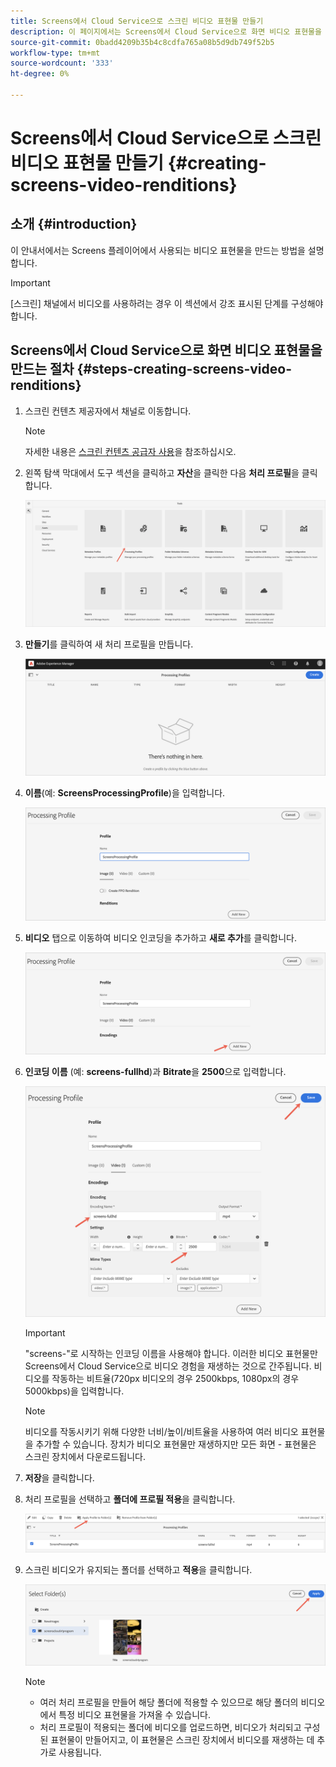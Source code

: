 ```yaml
---
title: Screens에서 Cloud Service으로 스크린 비디오 표현물 만들기
description: 이 페이지에서는 Screens에서 Cloud Service으로 화면 비디오 표현물을 만드는 방법을 설명합니다.
source-git-commit: 0badd4209b35b4c8cdfa765a08b5d9db749f52b5
workflow-type: tm+mt
source-wordcount: '333'
ht-degree: 0%

---
```



# Screens에서 Cloud Service으로 스크린 비디오 표현물 만들기 {#creating-screens-video-renditions}

## 소개 {#introduction}

이 안내서에서는 Screens 플레이어에서 사용되는 비디오 표현물을 만드는 방법을 설명합니다.

>[!IMPORTANT]
>[스크린] 채널에서 비디오를 사용하려는 경우 이 섹션에서 강조 표시된 단계를 구성해야 합니다.

## Screens에서 Cloud Service으로 화면 비디오 표현물을 만드는 절차 {#steps-creating-screens-video-renditions}

1. 스크린 컨텐츠 제공자에서 채널로 이동합니다.

   >[!NOTE]
   >자세한 내용은 [스크린 컨텐츠 공급자 사용](https://experienceleague.adobe.com/docs/experience-manager-cloud-service/screens-as-cloud-service/configure-screens-cloud/using-screens-content-provider.html?lang=en#screens-content-provider)을 참조하십시오.

1. 왼쪽 탐색 막대에서 도구 섹션을 클릭하고 **자산**&#x200B;을 클릭한 다음 **처리 프로필**&#x200B;을 클릭합니다.

   ![](/help/screens-cloud/assets/configure/screens-cp-3.png)

1. **만들기**&#x200B;를 클릭하여 새 처리 프로필을 만듭니다.

   ![](/help/screens-cloud/assets/configure/screens-video-2.png)

1. **이름**(예: **ScreensProcessingProfile**)을 입력합니다.

   ![](/help/screens-cloud/assets/configure/screens-video-3.png)

1. **비디오** 탭으로 이동하여 비디오 인코딩을 추가하고 **새로 추가**&#x200B;를 클릭합니다.

   ![](/help/screens-cloud/assets/configure/screens-video-4a.png)

1. **인코딩 이름** (예: **screens-fullhd**)과 **Bitrate**&#x200B;을 **2500**&#x200B;으로 입력합니다.

   ![](/help/screens-cloud/assets/configure/screens-video-4.png)

   >[!IMPORTANT]
   >&quot;screens-&quot;로 시작하는 인코딩 이름을 사용해야 합니다. 이러한 비디오 표현물만 Screens에서 Cloud Service으로 비디오 경험을 재생하는 것으로 간주됩니다. 비디오를 작동하는 비트율(720px 비디오의 경우 2500kbps, 1080px의 경우 5000kbps)을 입력합니다.

   >[!NOTE]
   >비디오를 작동시키기 위해 다양한 너비/높이/비트율을 사용하여 여러 비디오 표현물을 추가할 수 있습니다. 장치가 비디오 표현물만 재생하지만 모든 화면 - 표현물은 스크린 장치에서 다운로드됩니다.

1. **저장**&#x200B;을 클릭합니다.

1. 처리 프로필을 선택하고 **폴더에 프로필 적용**&#x200B;을 클릭합니다.

   ![](/help/screens-cloud/assets/configure/screens-video-5.png)

1. 스크린 비디오가 유지되는 폴더를 선택하고 **적용**&#x200B;을 클릭합니다.

   ![](/help/screens-cloud/assets/configure/screens-video-6.png)

   >[!NOTE]
   >* 여러 처리 프로필을 만들어 해당 폴더에 적용할 수 있으므로 해당 폴더의 비디오에서 특정 비디오 표현물을 가져올 수 있습니다.
   >* 처리 프로필이 적용되는 폴더에 비디오를 업로드하면, 비디오가 처리되고 구성된 표현물이 만들어지고, 이 표현물은 스크린 장치에서 비디오를 재생하는 데 추가로 사용됩니다.


